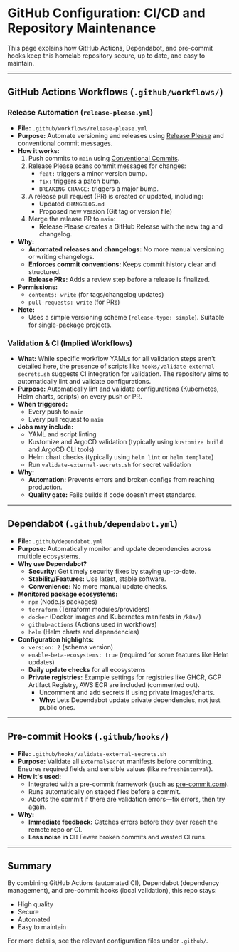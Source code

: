 # GitHub Configuration: CI/CD and Repository Maintenance

This page explains how GitHub Actions, Dependabot, and pre-commit hooks keep this homelab repository secure, up to date, and easy to maintain.

---

## GitHub Actions Workflows (`.github/workflows/`)

### Release Automation (`release-please.yml`)

- **File:** `.github/workflows/release-please.yml`
- **Purpose:** Automate versioning and releases using [Release Please](https://github.com/googleapis/release-please-action) and conventional commit messages.
- **How it works:**
  1. Push commits to `main` using [Conventional Commits](https://www.conventionalcommits.org/).
  2. Release Please scans commit messages for changes:
     - `feat:` triggers a minor version bump.
     - `fix:` triggers a patch bump.
     - `BREAKING CHANGE:` triggers a major bump.
  3. A release pull request (PR) is created or updated, including:
     - Updated `CHANGELOG.md`
     - Proposed new version (Git tag or version file)
  4. Merge the release PR to `main`:
     - Release Please creates a GitHub Release with the new tag and changelog.
- **Why:**
  - **Automated releases and changelogs:** No more manual versioning or writing changelogs.
  - **Enforces commit conventions:** Keeps commit history clear and structured.
  - **Release PRs:** Adds a review step before a release is finalized.
- **Permissions:**
  - `contents: write` (for tags/changelog updates)
  - `pull-requests: write` (for PRs)
- **Note:**
  - Uses a simple versioning scheme (`release-type: simple`). Suitable for single-package projects.

### Validation & CI (Implied Workflows)

- **What:** While specific workflow YAMLs for all validation steps aren't detailed here, the presence of scripts like `hooks/validate-external-secrets.sh` suggests CI integration for validation. The repository aims to automatically lint and validate configurations.
- **Purpose:** Automatically lint and validate configurations (Kubernetes, Helm charts, scripts) on every push or PR.
- **When triggered:**
  - Every push to `main`
  - Every pull request to `main`
- **Jobs may include:**
  - YAML and script linting
  - Kustomize and ArgoCD validation (typically using `kustomize build` and ArgoCD CLI tools)
  - Helm chart checks (typically using `helm lint` or `helm template`)
  - Run `validate-external-secrets.sh` for secret validation
- **Why:**
  - **Automation:** Prevents errors and broken configs from reaching production.
  - **Quality gate:** Fails builds if code doesn’t meet standards.

---

## Dependabot (`.github/dependabot.yml`)

- **File:** `.github/dependabot.yml`
- **Purpose:** Automatically monitor and update dependencies across multiple ecosystems.
- **Why use Dependabot?**
  - **Security:** Get timely security fixes by staying up-to-date.
  - **Stability/Features:** Use latest, stable software.
  - **Convenience:** No more manual update checks.
- **Monitored package ecosystems:**
  - `npm` (Node.js packages)
  - `terraform` (Terraform modules/providers)
  - `docker` (Docker images and Kubernetes manifests in `/k8s/`)
  - `github-actions` (Actions used in workflows)
  - `helm` (Helm charts and dependencies)
- **Configuration highlights:**
  - `version: 2` (schema version)
  - `enable-beta-ecosystems: true` (required for some features like Helm updates)
  - **Daily update checks** for all ecosystems
  - **Private registries:** Example settings for registries like GHCR, GCP Artifact Registry, AWS ECR are included (commented out).
    - Uncomment and add secrets if using private images/charts.
    - **Why:** Lets Dependabot update private dependencies, not just public ones.

---

## Pre-commit Hooks (`.github/hooks/`)

- **File:** `.github/hooks/validate-external-secrets.sh`
- **Purpose:** Validate all `ExternalSecret` manifests before committing. Ensures required fields and sensible values (like `refreshInterval`).
- **How it's used:**
  - Integrated with a pre-commit framework (such as [pre-commit.com](https://pre-commit.com/)).
  - Runs automatically on staged files before a commit.
  - Aborts the commit if there are validation errors—fix errors, then try again.
- **Why:**
  - **Immediate feedback:** Catches errors before they ever reach the remote repo or CI.
  - **Less noise in CI:** Fewer broken commits and wasted CI runs.

---

## Summary

By combining GitHub Actions (automated CI), Dependabot (dependency management), and pre-commit hooks (local validation), this repo stays:

- High quality
- Secure
- Automated
- Easy to maintain

For more details, see the relevant configuration files under `.github/`.

